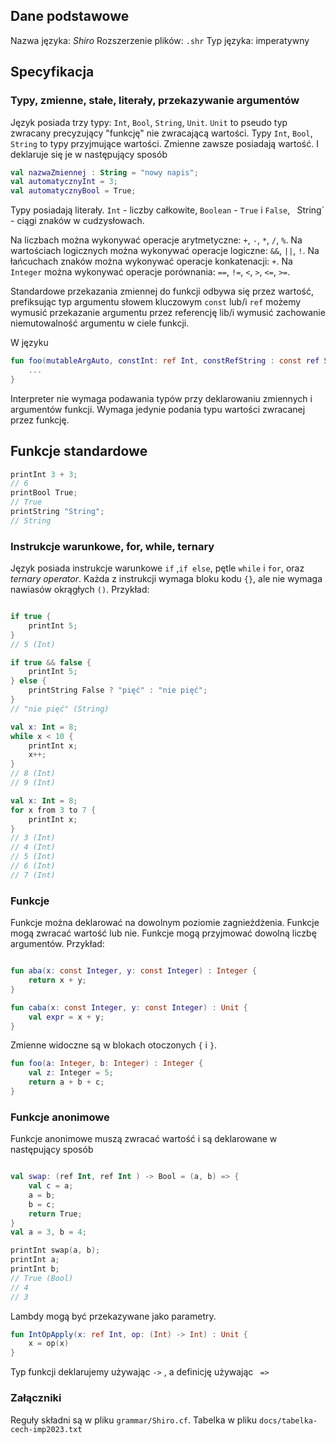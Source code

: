## Dane podstawowe
Nazwa języka: *Shiro*
Rozszerzenie plików: `.shr`
Typ języka: imperatywny
## Specyfikacja

### Typy, zmienne, stałe, literały, przekazywanie argumentów

Język posiada trzy typy: `Int`, `Bool`, `String`, `Unit`. 
`Unit` to pseudo typ zwracany precyzujący "funkcję" nie zwracającą wartości.
Typy `Int`, `Bool`, `String` to typy przyjmujące wartości.
Zmienne zawsze posiadają wartość. I deklaruje się je w następujący sposób
```kotlin
val nazwaZmiennej : String = "nowy napis";
val automatycznyInt = 3;
val automatycznyBool = True;
```

Typy posiadają literały. 
`Int` - liczby całkowite, 
`Boolean` - `True` i `False`, `
`String` - ciągi znaków w cudzysłowach.

Na liczbach można wykonywać operacje arytmetyczne: `+`, `-`, `*`, `/`, `%`. 
Na wartościach logicznych można wykonywać operacje logiczne: `&&`, `||`, `!`. 
Na łańcuchach znaków można wykonywać operacje konkatenacji: `+`. Na `Integer` można wykonywać operacje porównania: ` == `, `!=`, `<`, `>`, `<=`, `>=`.


Standardowe przekazania zmiennej do funkcji odbywa się przez wartość, prefiksując typ argumentu słowem kluczowym `const` lub/i `ref` możemy wymusić przekazanie argumentu przez referencję lib/i wymusić zachowanie niemutowalność argumentu w ciele funkcji.

W języku

```kotlin
fun foo(mutableArgAuto, constInt: ref Int, constRefString : const ref String) {
	...
}
```

Interpreter nie wymaga podawania typów przy deklarowaniu zmiennych i argumentów funkcji. Wymaga jedynie podania typu wartości zwracanej przez funkcję.

## Funkcje standardowe


```kotlin
printInt 3 + 3;
// 6
printBool True;
// True
printString "String";
// String
```

  

### Instrukcje warunkowe, for, while, ternary

Język posiada instrukcje warunkowe `if` ,`if else`, pętle `while` i `for`, oraz *ternary operator*. Każda z instrukcji wymaga bloku kodu `{}`,
ale nie wymaga nawiasów okrągłych `()`. Przykład:

```kotlin

if true {
	printInt 5;
}
// 5 (Int)
```

```kotlin
if true && false {
	printInt 5;
} else {
	printString False ? "pięć" : "nie pięć";
}
// "nie pięć" (String)
```

```kotlin
val x: Int = 8;
while x < 10 {
	printInt x;
	x++;
} 
// 8 (Int)
// 9 (Int)
```

```kotlin
val x: Int = 8;
for x from 3 to 7 {
	printInt x;
} 
// 3 (Int)
// 4 (Int)
// 5 (Int)
// 6 (Int)
// 7 (Int)
```
### Funkcje

Funkcje można deklarować na dowolnym poziomie zagnieżdżenia. Funkcje mogą zwracać wartość lub nie. Funkcje mogą przyjmować dowolną liczbę argumentów. Przykład:

```kotlin

fun aba(x: const Integer, y: const Integer) : Integer {
	return x + y;
}

fun caba(x: const Integer, y: const Integer) : Unit {
	val expr = x + y;
}

```

Zmienne widoczne są w blokach otoczonych `{` i `}`.

```kotlin
fun foo(a: Integer, b: Integer) : Integer {
	val z: Integer = 5;
	return a + b + c;
}
```

### Funkcje anonimowe

Funkcje anonimowe muszą zwracać wartość i są deklarowane w następujący sposób

```kotlin

val swap: (ref Int, ref Int ) -> Bool = (a, b) => {
	val c = a;
	a = b;
	b = c;
	return True;
}
val a = 3, b = 4;

printInt swap(a, b);
printInt a;
printInt b;
// True (Bool)
// 4
// 3
```


Lambdy mogą być przekazywane jako parametry.

```kotlin
fun IntOpApply(x: ref Int, op: (Int) -> Int) : Unit {
	x = op(x)
}
```

Typ funkcji deklarujemy używając `->` , a definicję używając ` =>`

### Załączniki
Reguły składni są w pliku `grammar/Shiro.cf`.
Tabelka w pliku `docs/tabelka-cech-imp2023.txt`
